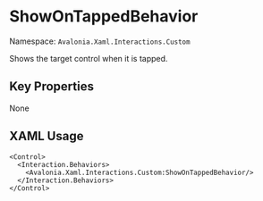 # ShowOnTappedBehavior

Namespace: `Avalonia.Xaml.Interactions.Custom`

Shows the target control when it is tapped.



## Key Properties
None

## XAML Usage
```xaml
<Control>
  <Interaction.Behaviors>
    <Avalonia.Xaml.Interactions.Custom:ShowOnTappedBehavior/>
  </Interaction.Behaviors>
</Control>
```
